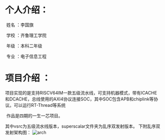 # 个人介绍：

​	姓名 ：李国旗

​	学校 ：齐鲁理工学院

​	年级 ：本科二年级

​	专业 ：电子信息工程

# 项目介绍 ：

​	项目实现的是支持RISCV64IM一款五级流水线，可支持机器模式，带有ICACHE和DCACHE，总线使用的AXI4协议连接SOC，其中SOC包含APB和chiplink等协议。可以运行RT-Thread等系统

​	作品是四期的一生一芯项目。

   其中vsrc为五级流水线版本，superscalar文件夹为乱序双发射版本。
   下附乱序双发射架构图：
   ![arch](/home/mulin/ysyx-workbench/arch.jpeg)